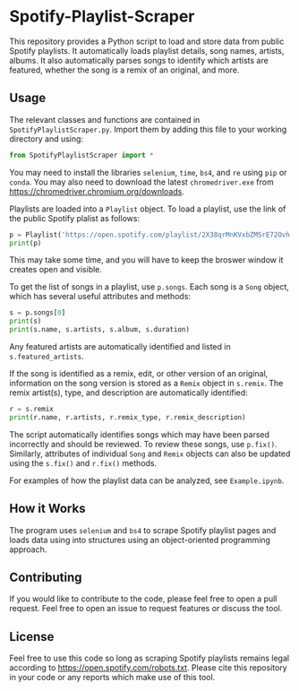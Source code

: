 # Spotify-Playlist-Scraper
This repository provides a Python script to load and store data from public Spotify playlists. It automatically loads playlist details, song names, artists, albums. It also automatically parses songs to identify which artists are featured, whether the song is a remix of an original, and more.

## Usage
The relevant classes and functions are contained in `SpotifyPlaylistScraper.py`. Import them by adding this file to your working directory and using:
```python
from SpotifyPlaylistScraper import *
```

You may need to install the libraries `selenium`, `time`, `bs4`, and `re` using `pip` or `conda`. You may also need to download the latest `chromedriver.exe` from https://chromedriver.chromium.org/downloads.

Playlists are loaded into a `Playlist` object. To load a playlist, use the link of the public Spotify plalist as follows:
```python
p = Playlist('https://open.spotify.com/playlist/2X38qrMnKVxbZMSrE72Ovh')
print(p)
```

This may take some time, and you will have to keep the broswer window it creates open and visible.

To get the list of songs in a playlist, use `p.songs`. Each song is a `Song` object, which has several useful attributes and methods:
```python
s = p.songs[0]
print(s)
print(s.name, s.artists, s.album, s.duration)
```
Any featured artists are automatically identified and listed in `s.featured_artists`.

If the song is identified as a remix, edit, or other version of an original, information on the song version is stored as a `Remix` object in `s.remix`. The remix artist(s), type, and description are automatically identified:
```python
r = s.remix
print(r.name, r.artists, r.remix_type, r.remix_description)
```

The script automatically identifies songs which may have been parsed incorrectly and should be reviewed. To review these songs, use `p.fix()`. Similarly, attributes of individual `Song` and `Remix` objects can also be updated using the `s.fix()` and `r.fix()` methods.

For examples of how the playlist data can be analyzed, see `Example.ipynb`.

## How it Works
The program uses `selenium` and `bs4` to scrape Spotify playlist pages and loads data using into structures using an object-oriented programming approach.

## Contributing
If you would like to contribute to the code, please feel free to open a pull request. Feel free to open an issue to request features or discuss the tool.

## License
Feel free to use this code so long as scraping Spotify playlists remains legal according to https://open.spotify.com/robots.txt. Please cite this repository in your code or any reports which make use of this tool.
